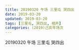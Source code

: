 ```yaml
---
title: 20190320 午场 三里屯 哭四出
date: 2019-03-20
updated: 2019-03-20
tags: [三里屯, 哭四出, 相声]
categories: (2019)己亥年场次
---
```

20190320 午场 三里屯 哭四出